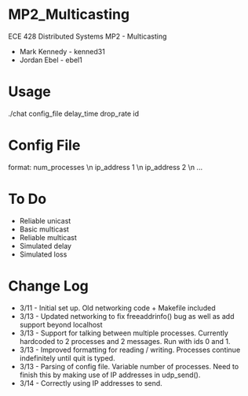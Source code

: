 MP2_Multicasting
================

ECE 428 Distributed Systems MP2 - Multicasting

- Mark Kennedy - kenned31
- Jordan Ebel  - ebel1

Usage
=====
./chat config_file delay_time drop_rate id

Config File
===========
format:
    num_processes \n
    ip_address 1 \n
    ip_address 2 \n 
    ...

To Do
======
- Reliable unicast
- Basic multicast
- Reliable multicast
- Simulated delay
- Simulated loss

Change Log
==========

- 3/11 - Initial set up.  Old networking code + Makefile included
- 3/13 - Updated networking to fix freeaddrinfo() bug as well as add support beyond localhost 
- 3/13 - Support for talking between multiple processes.  Currently hardcoded to 2 processes and 2 messages. Run with ids 0 and 1.
- 3/13 - Improved formatting for reading / writing.  Processes continue indefinitely until quit is typed.
- 3/13 - Parsing of config file.  Variable number of processes. Need to finish this by making use of IP addresses in udp_send().
- 3/14 - Correctly using IP addresses to send.

